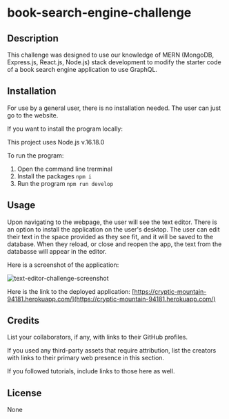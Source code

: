 # book-search-engine-challenge

## Description

This challenge was designed to use our knowledge of MERN (MongoDB, Express.js, React.js, Node.js) stack development to modify the starter code of a book search engine application to use GraphQL.

## Installation

For use by a general user, there is no installation needed. The user can just go to the website.

If you want to install the program locally:

This project uses Node.js v.16.18.0

To run the program:
1. Open the command line trerminal
2. Install the packages `npm i`
3. Run the program `npm run develop`

## Usage

Upon navigating to the webpage, the user will see the text editor. There is an option to install the application on the user's desktop. The user can edit their text in the space provided as they see fit, and it will be saved to the database. When they reload, or close and reopen the app, the text from the databasse will appear in the editor.

Here is a screenshot of the application:

![text-editor-challenge-screenshot](./images/text-editor-challenge-screenshot.png)

Here is the link to the deployed application: [https://cryptic-mountain-94181.herokuapp.com/](https://cryptic-mountain-94181.herokuapp.com/)

## Credits

List your collaborators, if any, with links to their GitHub profiles.

If you used any third-party assets that require attribution, list the creators with links to their primary web presence in this section.

If you followed tutorials, include links to those here as well.

## License

None
